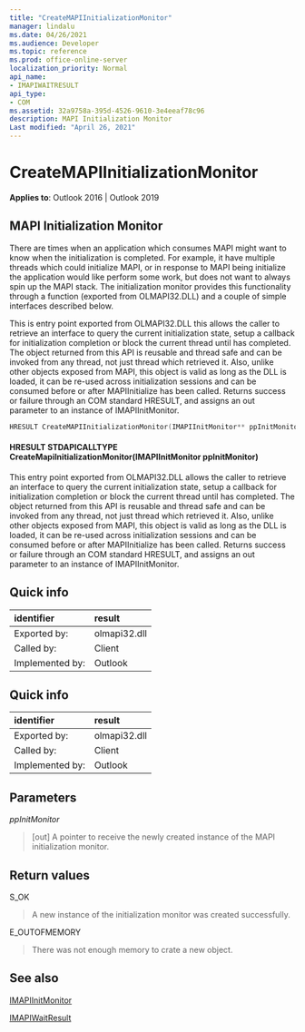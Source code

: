 ```yaml
---
title: "CreateMAPIInitializationMonitor" 
manager: lindalu
ms.date: 04/26/2021
ms.audience: Developer
ms.topic: reference
ms.prod: office-online-server
localization_priority: Normal
api_name:
- IMAPIWAITRESULT
api_type:
- COM
ms.assetid: 32a9758a-395d-4526-9610-3e4eeaf78c96
description: MAPI Initialization Monitor
Last modified: "April 26, 2021"
---
```


# CreateMAPIInitializationMonitor

**Applies to**: Outlook 2016 | Outlook 2019
  
## MAPI Initialization Monitor

There are times when an application which consumes MAPI might want to know when the initialization is completed. For example, it have multiple threads which could initialize MAPI, or in response to MAPI being initialize the application would like perform some work, but does not want to always spin up the MAPI stack. The initialization monitor provides this functionality through a function (exported from OLMAPI32.DLL) and a couple of simple interfaces described below.

This is entry point exported from OLMAPI32.DLL this allows the caller to retrieve an interface to query the current initialization state, setup a callback for initialization completion or block the current thread until has completed. The object returned from this API is reusable and thread safe and can be invoked from any thread, not just thread which retrieved it. Also, unlike other objects exposed from MAPI, this object is valid as long as the DLL is loaded, it can be re-used across initialization sessions and can be consumed before or after MAPIInitialize has been called. Returns success or failure through an COM standard HRESULT, and assigns an out parameter to an instance of IMAPIInitMonitor.

```cpp
HRESULT CreateMAPIInitializationMonitor(IMAPIInitMonitor** ppInitMonitor); 
```
#### HRESULT STDAPICALLTYPE CreateMapiInitializationMonitor(IMAPIInitMonitor ppInitMonitor)

This entry point exported from OLMAPI32.DLL allows the caller to retrieve an interface to query the current initialization state, setup a callback for initialization completion or block the current thread until has completed. The object returned from this API is reusable and thread safe and can be invoked from any thread, not just thread which retrieved it. Also, unlike other objects exposed from MAPI, this object is valid as long as the DLL is loaded, it can be re-used across initialization sessions and can be consumed before or after MAPIInitialize has been called. Returns success or failure through an COM standard HRESULT, and assigns an out parameter to an instance of IMAPIInitMonitor.
  
## Quick info

| identifier | result |
|:-----|:-----|
|Exported by:  <br/> |olmapi32.dll  <br/> |
|Called by:  <br/> |Client  <br/> |
|Implemented by:  <br/> |Outlook  <br/> |

## Quick info

| identifier | result |
|:-----|:-----|
|Exported by:  <br/> |olmapi32.dll  <br/> |
|Called by:  <br/> |Client  <br/> |
|Implemented by:  <br/> |Outlook  <br/> |


## Parameters
  
 _ppInitMonitor_
> [out] A pointer to receive the newly created instance of the MAPI initialization monitor.
  
## Return values

S_OK
> A new instance of the initialization monitor was created successfully.

E_OUTOFMEMORY
> There was not enough memory to crate a new object.

## See also
[IMAPIInitMonitor](imapiinitmonitoriunknown.md)

[IMAPIWaitResult](imapiwaitresultiunknown.md)
